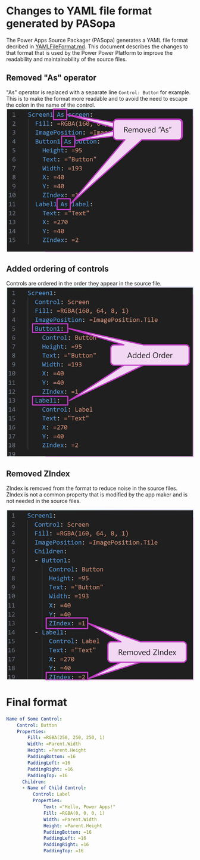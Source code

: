 # Changes to YAML file format generated by PASopa

The Power Apps Source Packager (PASopa) generates a YAML file format decribed in [YAMLFileFormat.md](YAMLFileFormat.md).  This document describes the changes to that format that is used by the Power Power Platform to improve the readability and maintainability of the source files.

## Removed "As" operator
"As" operator is replaced with a separate line `Control: Button` for example. This is to make the format more readable and to avoid the need to escape the colon in the name of the control.
![Removed As](images/removed-as.png)

## Added ordering of controls
Controls are ordered in the order they appear in the source file.
![Added Order](images/added-order.png)

## Removed ZIndex
ZIndex is removed from the format to reduce noise in the source files. ZIndex is not a common property that is modified by the app maker and is not needed in the source files.

![Removed ZIndex](images/removed-zindex.png)

# Final format
```yaml
Name of Some Control:
    Control: Button
    Properties:
        Fill: =RGBA(250, 250, 250, 1)
        Width: =Parent.Width
        Height: =Parent.Height
        PaddingBottom: =16
        PaddingLeft: =16
        PaddingRight: =16
        PaddingTop: =16
      Children:
      - Name of Child Control:
          Control: Label
          Properties:
              Text: ="Hello, Power Apps!"
              Fill: =RGBA(0, 0, 0, 1)
              Width: =Parent.Width
              Height: =Parent.Height
              PaddingBottom: =16
              PaddingLeft: =16
              PaddingRight: =16
              PaddingTop: =16
```
